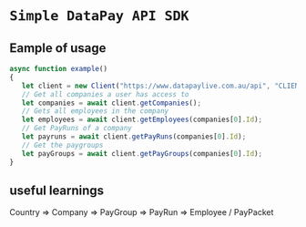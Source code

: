 # `Simple DataPay API SDK`

## Eample of usage

```typescript
async function example()
{
   let client = new Client("https://www.datapaylive.com.au/api", "CLIENT_ID", "CLIENT_SECRET");
   // Get all companies a user has access to
   let companies = await client.getCompanies();
   // Gets all employees in the company
   let employees = await client.getEmployees(companies[0].Id);
   // Get PayRuns of a company
   let payruns = await client.getPayRuns(companies[0].Id);
   // Get the paygroups
   let payGroups = await client.getPayGroups(companies[0].Id);
}
```

## useful learnings 

Country => Company => PayGroup => PayRun => Employee / PayPacket